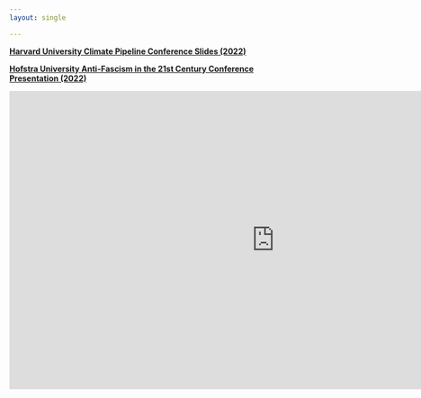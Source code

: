 ```yaml
---
layout: single

---
```


[**Harvard University Climate Pipeline Conference Slides (2022)**](/Final%20June%202022%20Harvard%20Climate%20Pipeline%20Conference%20Slides.pdf)

[**Hofstra University Anti-Fascism in the 21st Century Conference Presentation (2022)**](https://youtu.be/5Jiw7vaepFw?t=1322)


<iframe width="942" height="530" src="https://www.youtube.com/embed/5Jiw7vaepFw?start=1322" title="Panel V Communicating Anti Fascism Strategies, Tactics, and Implications" frameborder="0" allow="accelerometer; autoplay; clipboard-write; encrypted-media; gyroscope; picture-in-picture; web-share" allowfullscreen></iframe>
